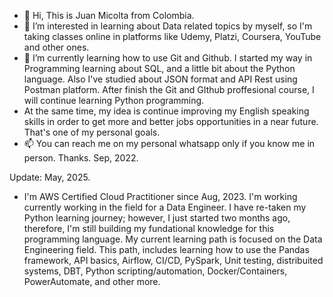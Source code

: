 - 👋 Hi, This is Juan Micolta from Colombia.
- 👀 I’m interested in learning about Data related topics by myself, so I'm taking classes online in platforms like Udemy, Platzi, Coursera, YouTube and other ones.
- 🌱 I’m currently learning how to use Git and Github. I started my way in Programming learning about SQL, and a little bit about the Python language. Also I've studied about JSON format and API Rest using Postman platform. After finish the Git and GIthub proffesional course, I will continue learning Python programming.    
- At the same time, my idea is continue improving my English speaking skills in order to get more and better jobs opportunities in a near future. That's one of my personal goals. 
- 📫 You can reach me on my personal whatsapp only if you know me in person. Thanks.
Sep, 2022.


Update: May, 2025.
- I'm AWS Certified Cloud Practitioner since Aug, 2023. I'm working currently working in the field for a Data Engineer. I have re-taken my Python learning journey; however, I just started two months ago, therefore, I'm still building my fundational knowledge for this programming language. My current learning path is focused on the Data Engineering field. This path, includes learning how to use the Pandas framework, API basics, Airflow, CI/CD, PySpark, Unit testing, distribuited systems, DBT, Python scripting/automation, Docker/Containers, PowerAutomate, and other more.  


